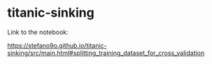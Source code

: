 # titanic-sinking

Link to the notebook:

https://stefano9o.github.io/titanic-sinking/src/main.html#splitting_training_dataset_for_cross_validation
